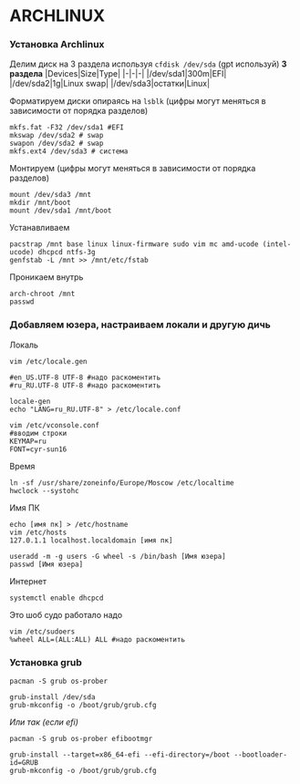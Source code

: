 # ARCHLINUX

### Установка Archlinux
Делим диск на 3 раздела используя ```cfdisk /dev/sda```
(gpt используй)
__3 раздела__
|Devices|Size|Type|
|-|-|-|
|/dev/sda1|300m|EFI|
|/dev/sda2|1g|Linux swap|
|/dev/sda3|остатки|Linux|

Форматируем диски опираясь на ```lsblk``` (цифры могут меняться в зависимости от порядка разделов)

```
mkfs.fat -F32 /dev/sda1 #EFI
mkswap /dev/sda2 # swap
swapon /dev/sda2 # swap
mkfs.ext4 /dev/sda3 # система
```
Монтируем (цифры могут меняться в зависимости от порядка разделов)
```
mount /dev/sda3 /mnt
mkdir /mnt/boot
mount /dev/sda1 /mnt/boot
```
Устанавливаем
```
pacstrap /mnt base linux linux-firmware sudo vim mc amd-ucode (intel-ucode) dhcpcd ntfs-3g
genfstab -L /mnt >> /mnt/etc/fstab
```
Проникаем внутрь
```
arch-chroot /mnt
passwd
```

### Добавляем юзера, настраиваем локали и другую дичь
Локаль
```
vim /etc/locale.gen

#en_US.UTF-8 UTF-8 #надо раскоментить
#ru_RU.UTF-8 UTF-8 #надо раскоментить

locale-gen
echo "LANG=ru_RU.UTF-8" > /etc/locale.conf

vim /etc/vconsole.conf
#вводим строки
KEYMAP=ru
FONT=cyr-sun16
```
Время
```
ln -sf /usr/share/zoneinfo/Europe/Moscow /etc/localtime
hwclock --systohc
```
Имя ПК
```
echo [имя пк] > /etc/hostname
vim /etc/hosts
127.0.1.1 localhost.localdomain [имя пк]

useradd -m -g users -G wheel -s /bin/bash [Имя юзера]
passwd [Имя юзера]
```
Интернет
```
systemctl enable dhcpcd
```
Это шоб судо работало надо
```
vim /etc/sudoers
%wheel ALL=(ALL:ALL) ALL #надо раскоментить
```

###

### Установка grub 
```
pacman -S grub os-prober

grub-install /dev/sda
grub-mkconfig -o /boot/grub/grub.cfg
```
*Или так (если efi)*
```
pacman -S grub os-prober efibootmgr

grub-install --target=x86_64-efi --efi-directory=/boot --bootloader-id=GRUB
grub-mkconfig -o /boot/grub/grub.cfg
```
